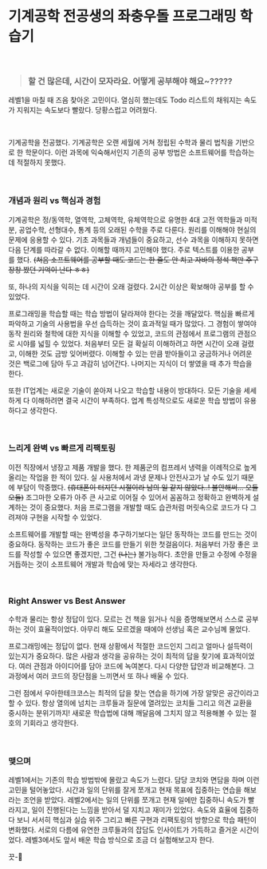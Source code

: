 # **기계공학 전공생의 좌충우돌 프로그래밍 학습기**

<br/>

> ### **할 건 많은데, 시간이 모자라요. 어떻게 공부해야 해요~?????**

레벨1을 마칠 때 즈음 찾아온 고민이다. 열심히 했는데도 Todo 리스트의 채워지는 속도가 지워지는 속도보다 빨랐다. 당황스럽고 어려웠다.

<br/>

기계공학을 전공했다. 기계공학은 오랜 세월에 거쳐 정립된 수학과 물리 법칙을 기반으로 한 학문이다. 이런 과목에 익숙해서인지 기존의 공부 방법은 소프트웨어를 학습하는데 적절하지 못했다.

<br/>

### **개념과 원리 vs 핵심과 경험**

기계공학은 정/동역학, 열역학, 고체역학, 유체역학으로 유명한 4대 고전 역학들과 미적분, 공업수학, 선형대수, 통계 등의 오래된 수학을 주로 다룬다. 원리를 이해해야 현실의 문제에 응용할 수 있다. 기초 과목들과 개념들이 중요하고, 선수 과목을 이해하지 못하면 다음 단계를 따라갈 수 없다. 이해할 때까지 고민해야 했다. 주로 텍스트를 이용한 공부를 했다. ~~(처음 소프트웨어를 공부할 때도 코드는 한 줄도 안 치고 자바의 정석 책만 주구장창 봤던 기억이 난다 ㅎㅎ)~~

또, 하나의 지식을 익히는 데 시간이 오래 걸렸다. 2시간 이상은 확보해야 공부를 할 수 있었다.

프로그래밍을 학습할 때는 학습 방법이 달라져야 한다는 것을 깨달았다. 핵심을 빠르게 파악하고 기술의 사용법을 우선 습득하는 것이 효과적일 때가 많았다. 그 경험이 쌓여야 동작 원리와 철학에 대한 지식을 이해할 수 있었고, 코드의 관점에서 프로그램의 관점으로 시야를 넓힐 수 있었다. 처음부터 모든 걸 확실히 이해하려고 하면 시간이 오래 걸렸고, 이해한 것도 금방 잊어버렸다. 이해할 수 있는 만큼 받아들이고 궁금하거나 어려운 것은 백로그에 담아 두고 과감히 넘어간다. 나머지는 지식이 더 쌓였을 때 추가 학습을 한다.

또한 IT업계는 새로운 기술이 쏟아져 나오고 학습할 내용이 방대하다. 모든 기술을 세세하게 다 이해하려면 결국 시간이 부족하다. 업계 특성적으로도 새로운 학습 방법이 유용하다고 생각한다.

<br/>

### **느리게 완벽 vs 빠르게 리팩토링**

이전 직장에서 냉장고 제품 개발을 했다. 한 제품군의 컴프레서 냉력을 이례적으로 높게 올리는 작업을 한 적이 있다. 실 사용처에서 과냉 문제나 안전사고가 날 수도 있기 때문에 부담이 막중했다. ~~(휴대폰이 터지던 시절이라 남의 일 같지 않았다..! 불안해써... 오들오들)~~ 조그마한 오류가 아주 큰 사고로 이어질 수 있어서 꼼꼼하고 정확하고 완벽하게 설계하는 것이 중요했다. 처음 프로그램을 개발할 때도 습관처럼 머릿속으로 코드가 다 그려져야 구현을 시작할 수 있었다.

소프트웨어를 개발할 때는 완벽성을 추구하기보다는 일단 동작하는 코드를 만드는 것이 중요하다. 동작하는 코드가 좋은 코드를 만들기 위한 첫걸음이다. 처음부터 가장 좋은 코드를 작성할 수 있으면 좋겠지만, 그건 ~~(나는)~~ 불가능하다. 초안을 만들고 수정에 수정을 거듭하는 것이 소프트웨어 개발과 학습에 맞는 자세라고 생각한다.

<br/>

### **Right Answer vs Best Answer**

수학과 물리는 항상 정답이 있다. 모르는 건 책을 읽거나 식을 증명해보면서 스스로 공부하는 것이 효율적이었다. 아무리 해도 모르겠을 때에야 선생님 혹은 교수님께 물었다.

프로그래밍에는 정답이 없다. 현재 상황에서 적절한 코드인지 그리고 얼마나 설득력이 있는지가 중요하다. 많은 사람과 생각을 공유하는 것이 최적의 답을 찾기에 효과적이었다. 여러 관점과 아이디어를 담아 코드에 녹여본다. 다시 다양한 답안과 비교해본다. 그 과정에서 여러 코드의 장단점을 느끼면서 또 하나 배울 수 있다.

그런 점에서 우아한테크코스는 최적의 답을 찾는 연습을 하기에 가장 알맞은 공간이라고 할 수 있다. 항상 열의에 넘치는 크루들과 질문에 열려있는 코치들 그리고 의견 교환을 중시하는 분위기까지! 새로운 학습법에 대해 깨달음에 그치지 않고 적용해볼 수 있는 절호의 기회라고 생각한다.

<br/>

### 맺으며

레벨1에서는 기존의 학습 방법밖에 몰랐고 속도가 느렸다. 담당 코치와 면담을 하며 이런 고민을 털어놓았다. 시간과 일의 단위를 잘게 쪼개고 현재 목표에 집중하는 연습을 해보라는 조언을 받았다. 레벨2에서는 일의 단위를 쪼개고 현재 일에만 집중하니 속도가 빨라지고, 일이 진행된다는 느낌을 받아서 덜 지치고 재미가 있었다. 속도와 효율에 집중하다 보니 서서히 핵심과 실습 위주 그리고 빠른 구현과 리팩토링의 방향으로 학습 패턴이 변화했다. 서로의 다름에 유연한 크루들과의 잡담도 인사이트가 가득하고 즐거운 시간이었다. 레벨3에서도 앞서 배운 학습 방식으로 조금 더 실험해보고자 한다.

끗-🥰
